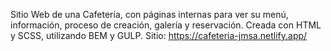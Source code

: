 Sitio Web de una Cafetería, con páginas internas para ver su menú, información, proceso de creación, galería y reservación. Creada con HTML y SCSS, utilizando BEM y GULP. Sitio: https://cafeteria-jmsa.netlify.app/
